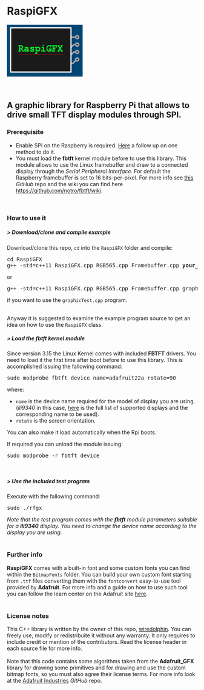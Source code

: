 # RaspiGFX


![alt text](https://github.com/wiredolphin/wiredolphin.github.io/blob/master/wiki/img/RaspiGFX_logo_2.jpg "RaspiGFX")

<br>
<h2>A graphic library for Raspberry Pi that allows to drive small TFT display modules through SPI.</h2>

<h3>Prerequisite</h3>
<ul>
	<li>Enable SPI on the Raspberry is required. <a href="https://github.com/wiredolphin/RaspiGFX/wiki/Enable-SPI-on-Raspberry-Pi">Here</a> 
		a follow up on one method to do it.
	</li>
	<li>You must load the <b>fbtft</b> kernel module before to use this library. This module allows
		to use the Linux framebuffer and draw to a connected display through the <i>Serial Peripheral Interface</i>. 
		For default the Raspberry framebuffer is set to 16 bits-per-pixel.
		For more info see <a href="https://github.com/notro/fbtft">this</a> <em>GitHub</em> repo and
		the wiki you can find here <a href="https://github.com/notro/fbtft/wiki">https://github.com/notro/fbtft/wiki</a>.
	</li>
</ul>
<br \>
<h3>How to use it</h3>
<h5> > Download/clone and compile example</h5>
<p>Download/clone this repo, <code>cd</code> into the <code>RaspiGFX</code> folder and compile:</p>
<pre>
cd RaspiGFX
g++ -std=c++11 RaspiGFX.cpp RGB565.cpp Framebuffer.cpp <b>your_cpp_source.cpp</b> -o rgfx
</pre>
or
<pre>
g++ -std=c++11 RaspiGFX.cpp RGB565.cpp Framebuffer.cpp graphicTest.cpp -o rgfx
</pre>
<div>if you want to use the <code>graphicTest.cpp</code> program.</div>
<br \>
<p>Anyway it is suggested to examine the example program source to get an idea on how to use the <code>RaspiGFX</code> class.</b>
<br \>
<h5> > Load the <b>fbtft</b> kernel module</h5>
<p>
	Since version 3.15 the Linux Kernel comes with included <b>FBTFT</b> drivers. You need to load it the first time
	after boot before to use this library. This is accomplished issuing the fallowing command:
</p>
<pre>sudo modprobe fbtft_device name=adafruit22a rotate=90</pre>
<div>
	where:
	<ul>
		<li><code>name</code> is the device name required for the model of display you are using. 
		(<i>ili9340</i> in this case, <a href="https://github.com/notro/fbtft/wiki/LCD-Modules">here</a> is the full list of supported displays and the corresponding name to be used).
		</li>
		<li><code>rotate</code> is the screen orientation.</li>
	</ul>
</div>
<div>You can also make it load automatically when the Rpi boots.</div>
<p>If required you can unload the module issuing:</p>
<pre>sudo modprobe -r fbtft_device</pre>
<br \>
<h5> > Use the included test program</h5>
<div>Execute with the fallowing command:</div>
<pre>sudo ./rfgx</pre>
<div><i>Note that the test program comes with the <b>fbtft</b> module parameters suitable for a <b>ili9340</b> display. You need to change 
the device name according to the display you are using.</i>
</div>
<br \>
<h3>Further info</h3>
<div>
<b>RaspiGFX</b> comes with a built-in font and some custom fonts you can find within the <code>BitmapFonts</code> folder. You
can build your own custom font starting from <code>.ttf</code> files converting them with the <code>fontconvert</code> easy-to-use tool provided by <b>Adafruit</b>. For more info and a guide on how to use such tool you can follow the learn center on the Adafruit site <a href="https://learn.adafruit.com/adafruit-gfx-graphics-library/using-fonts">here</a>.
</div>
<br \>
<h3>License notes</h3>
<div>This C++ library is written by the owner of this repo, <a href="https://github.com/wiredolphin">wiredolphin</a>. You can freely use, modify or redistribuite it without any warranty. It only requires
to include credit or mention of the contributors. Read the license header in each source file for more
info.</div>
<br>
<div>Note that this code contains some algorithms taken from the <b>Adafruit_GFX</b> library for drawing some primitives and for drawing and use the custom bitmap fonts, so you must also agree their license terms. For more info look at the <a href="https://github.com/adafruit/Adafruit-GFX-Library">Adafruit Industries</a> <i>GitHub</i> repo.
</div>







